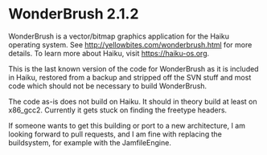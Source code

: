 # WonderBrush 2.1.2
WonderBrush is a vector/bitmap graphics application for the Haiku operating system. See http://yellowbites.com/wonderbrush.html for more details. To learn more about Haiku, visit https://haiku-os.org.

This is the last known version of the code for WonderBrush as it is included in Haiku, restored from a backup and stripped
off the SVN stuff and most code which should not be necessary to build WonderBrush.

The code as-is does not build on Haiku. It should in theory build at least on x86_gcc2. Currently it gets stuck on finding 
the freetype headers.

If someone wants to get this building or port to a new architecture, I am looking forward to pull requests, and I am fine 
with replacing the buildsystem, for example with the JamfileEngine.
